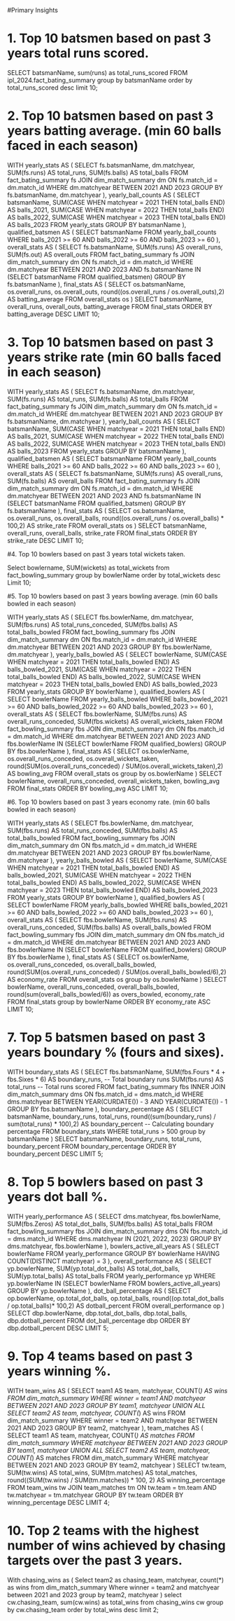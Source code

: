 #Primary Insights

# 1. Top 10 batsmen based on past 3 years total runs scored.

SELECT batsmanName,
sum(runs) as total_runs_scored
FROM ipl_2024.fact_bating_summary
group by batsmanName
order by total_runs_scored desc
limit 10;

# 2. Top 10 batsmen based on past 3 years batting average. (min 60 balls faced in each season)

WITH yearly_stats AS (
    SELECT
        fs.batsmanName,
        dm.matchyear,
        SUM(fs.runs) AS total_runs,
        SUM(fs.balls) AS total_balls
    FROM
        fact_bating_summary fs
    JOIN
        dim_match_summary dm ON fs.match_id = dm.match_id
    WHERE
        dm.matchyear BETWEEN 2021 AND 2023
    GROUP BY
        fs.batsmanName,
        dm.matchyear
),
yearly_ball_counts AS (
    SELECT
        batsmanName,
        SUM(CASE WHEN matchyear = 2021 THEN total_balls END) AS balls_2021,
        SUM(CASE WHEN matchyear = 2022 THEN total_balls END) AS balls_2022,
        SUM(CASE WHEN matchyear = 2023 THEN total_balls END) AS balls_2023
    FROM
        yearly_stats
    GROUP BY
        batsmanName
),
qualified_batsmen AS (
    SELECT
        batsmanName
    FROM
        yearly_ball_counts
    WHERE
        balls_2021 >= 60 AND balls_2022 >= 60 AND balls_2023 >= 60
),
overall_stats AS (
    SELECT
        fs.batsmanName,
        SUM(fs.runs) AS overall_runs,
        SUM(fs.out) AS overall_outs
    FROM
        fact_bating_summary fs
    JOIN
        dim_match_summary dm ON fs.match_id = dm.match_id
    WHERE
        dm.matchyear BETWEEN 2021 AND 2023
        AND fs.batsmanName IN (SELECT batsmanName FROM qualified_batsmen)
    GROUP BY
        fs.batsmanName
),
final_stats AS (
    SELECT
        os.batsmanName,
        os.overall_runs,
        os.overall_outs,
        round((os.overall_runs / os.overall_outs),2) AS batting_average
    FROM
        overall_stats os
)
SELECT
    batsmanName,
    overall_runs,
    overall_outs,
    batting_average
FROM
    final_stats
ORDER BY
    batting_average DESC
LIMIT 10;

# 3. Top 10 batsmen based on past 3 years strike rate (min 60 balls faced in each season)

WITH yearly_stats AS (
    SELECT
        fs.batsmanName,
        dm.matchyear,
        SUM(fs.runs) AS total_runs,
        SUM(fs.balls) AS total_balls
    FROM
        fact_bating_summary fs
    JOIN
        dim_match_summary dm ON fs.match_id = dm.match_id
    WHERE
        dm.matchyear BETWEEN 2021 AND 2023
    GROUP BY
        fs.batsmanName,
        dm.matchyear
),
yearly_ball_counts AS (
    SELECT
        batsmanName,
        SUM(CASE WHEN matchyear = 2021 THEN total_balls END) AS balls_2021,
        SUM(CASE WHEN matchyear = 2022 THEN total_balls END) AS balls_2022,
        SUM(CASE WHEN matchyear = 2023 THEN total_balls END) AS balls_2023
    FROM
        yearly_stats
    GROUP BY
        batsmanName
),
qualified_batsmen AS (
    SELECT
        batsmanName
    FROM
        yearly_ball_counts
    WHERE
        balls_2021 >= 60 AND balls_2022 >= 60 AND balls_2023 >= 60
),
overall_stats AS (
    SELECT
        fs.batsmanName,
        SUM(fs.runs) AS overall_runs,
        SUM(fs.balls) AS overall_balls
    FROM
        fact_bating_summary fs
    JOIN
        dim_match_summary dm ON fs.match_id = dm.match_id
    WHERE
        dm.matchyear BETWEEN 2021 AND 2023
        AND fs.batsmanName IN (SELECT batsmanName FROM qualified_batsmen)
    GROUP BY
        fs.batsmanName
),
final_stats AS (
    SELECT
        os.batsmanName,
        os.overall_runs,
        os.overall_balls,
        round((os.overall_runs / os.overall_balls) * 100,2) AS strike_rate
    FROM
        overall_stats os
)
SELECT
    batsmanName,
    overall_runs,
    overall_balls,
    strike_rate
FROM
    final_stats
ORDER BY
    strike_rate DESC
LIMIT 10;

#4. Top 10 bowlers based on past 3 years total wickets taken.

Select bowlername,
SUM(wickets) as total_wickets
from fact_bowling_summary
group by bowlerName
order by total_wickets desc
Limit 10;

#5. Top 10 bowlers based on past 3 years bowling average. (min 60 balls bowled in each season)

WITH yearly_stats AS (
    SELECT
        fbs.bowlerName,
        dm.matchyear,
        SUM(fbs.runs) AS total_runs_conceded,
        SUM(fbs.balls) AS total_balls_bowled
    FROM
        fact_bowling_summary fbs
    JOIN
        dim_match_summary dm ON fbs.match_id = dm.match_id
    WHERE
        dm.matchyear BETWEEN 2021 AND 2023
    GROUP BY
        fbs.bowlerName,
        dm.matchyear
),
yearly_balls_bowled AS (
    SELECT
        bowlerName,
        SUM(CASE WHEN matchyear = 2021 THEN total_balls_bowled END) AS balls_bowled_2021,
        SUM(CASE WHEN matchyear = 2022 THEN total_balls_bowled END) AS balls_bowled_2022,
        SUM(CASE WHEN matchyear = 2023 THEN total_balls_bowled END) AS balls_bowled_2023
    FROM
        yearly_stats
    GROUP BY
        bowlerName
),
qualified_bowlers AS (
    SELECT
        bowlerName
    FROM
        yearly_balls_bowled
    WHERE
        balls_bowled_2021 >= 60 AND balls_bowled_2022 >= 60 AND balls_bowled_2023 >= 60
),
overall_stats AS (
    SELECT
        fbs.bowlerName,
        SUM(fbs.runs) AS overall_runs_conceded,
        SUM(fbs.wickets) AS overall_wickets_taken
    FROM
        fact_bowling_summary fbs
    JOIN
        dim_match_summary dm ON fbs.match_id = dm.match_id
    WHERE
        dm.matchyear BETWEEN 2021 AND 2023
        AND fbs.bowlerName IN (SELECT bowlerName FROM qualified_bowlers)
    GROUP BY
        fbs.bowlerName
),
final_stats AS (
    SELECT
        os.bowlerName,
        os.overall_runs_conceded,
        os.overall_wickets_taken,
        round(SUM(os.overall_runs_conceded) / SUM(os.overall_wickets_taken),2) AS bowling_avg
    FROM
        overall_stats os
	group by 
        os.bowlerName
)
SELECT
    bowlerName,
    overall_runs_conceded,
    overall_wickets_taken,
    bowling_avg
FROM
    final_stats
ORDER BY
    bowling_avg ASC
LIMIT 10;

#6. Top 10 bowlers based on past 3 years economy rate. (min 60 balls bowled in each season)

WITH yearly_stats AS (
    SELECT
        fbs.bowlerName,
        dm.matchyear,
        SUM(fbs.runs) AS total_runs_conceded,
        SUM(fbs.balls) AS total_balls_bowled
    FROM
        fact_bowling_summary fbs
    JOIN
        dim_match_summary dm ON fbs.match_id = dm.match_id
    WHERE
        dm.matchyear BETWEEN 2021 AND 2023
    GROUP BY
        fbs.bowlerName,
        dm.matchyear
),
yearly_balls_bowled AS (
    SELECT
        bowlerName,
        SUM(CASE WHEN matchyear = 2021 THEN total_balls_bowled END) AS balls_bowled_2021,
        SUM(CASE WHEN matchyear = 2022 THEN total_balls_bowled END) AS balls_bowled_2022,
        SUM(CASE WHEN matchyear = 2023 THEN total_balls_bowled END) AS balls_bowled_2023
    FROM
        yearly_stats
    GROUP BY
        bowlerName
),
qualified_bowlers AS (
    SELECT
        bowlerName
    FROM
        yearly_balls_bowled
    WHERE
        balls_bowled_2021 >= 60 AND balls_bowled_2022 >= 60 AND balls_bowled_2023 >= 60
),
overall_stats AS (
    SELECT
        fbs.bowlerName,
        SUM(fbs.runs) AS overall_runs_conceded,
        SUM(fbs.balls) AS overall_balls_bowled
    FROM
        fact_bowling_summary fbs
    JOIN
        dim_match_summary dm ON fbs.match_id = dm.match_id
    WHERE
        dm.matchyear BETWEEN 2021 AND 2023
        AND fbs.bowlerName IN (SELECT bowlerName FROM qualified_bowlers)
    GROUP BY
        fbs.bowlerName
),
final_stats AS (
    SELECT
        os.bowlerName,
        os.overall_runs_conceded,
        os.overall_balls_bowled,
        round(SUM(os.overall_runs_conceded) / SUM(os.overall_balls_bowled/6),2) AS economy_rate
    FROM
        overall_stats os
	group by 
        os.bowlerName
)
SELECT
    bowlerName,
    overall_runs_conceded,
    overall_balls_bowled,
    round(sum(overall_balls_bowled/6)) as overs_bowled,
    economy_rate    
FROM
    final_stats
group by
    bowlerName
ORDER BY
    economy_rate ASC
LIMIT 10;

# 7. Top 5 batsmen based on past 3 years boundary % (fours and sixes).

WITH boundary_stats AS (
    SELECT
        fbs.batsmanName,
        SUM(fbs.Fours * 4 + fbs.Sixes * 6) AS boundary_runs, -- Total boundary runs
        SUM(fbs.runs) AS total_runs -- Total runs scored
    FROM
        fact_bating_summary fbs
    INNER JOIN
        dim_match_summary dms ON fbs.match_id = dms.match_id
    WHERE
        dms.matchyear BETWEEN YEAR(CURDATE()) - 3 AND YEAR(CURDATE()) - 1
    GROUP BY
        fbs.batsmanName
),
boundary_percentage AS (
    SELECT
        batsmanName,
        boundary_runs,
        total_runs,
        round((sum(boundary_runs) / sum(total_runs) * 100),2) AS boundary_percent -- Calculating boundary percentage
    FROM
        boundary_stats
    WHERE
        total_runs > 500
	group by
        batsmanName
)
SELECT
    batsmanName,
    boundary_runs,
    total_runs,
    boundary_percent
FROM
    boundary_percentage
ORDER BY
    boundary_percent DESC
LIMIT 5;

# 8. Top 5 bowlers based on past 3 years dot ball %.

WITH yearly_performance AS (
    SELECT
        dms.matchyear,
        fbs.bowlerName,
        SUM(fbs.Zeros) AS total_dot_balls,
        SUM(fbs.balls) AS total_balls
    FROM
        fact_bowling_summary fbs
    JOIN
        dim_match_summary dms ON fbs.match_id = dms.match_id
    WHERE
        dms.matchyear IN (2021, 2022, 2023)
    GROUP BY
        dms.matchyear, fbs.bowlerName
),
bowlers_active_all_years AS (
    SELECT
        bowlerName
    FROM
        yearly_performance
    GROUP BY
        bowlerName
    HAVING
        COUNT(DISTINCT matchyear) = 3
),
overall_performance AS (
    SELECT
        yp.bowlerName,
        SUM(yp.total_dot_balls) AS total_dot_balls,
        SUM(yp.total_balls) AS total_balls
    FROM
        yearly_performance yp
    WHERE
        yp.bowlerName IN (SELECT bowlerName FROM bowlers_active_all_years)
    GROUP BY
        yp.bowlerName
),
dot_ball_percentage AS (
    SELECT
        op.bowlerName,
        op.total_dot_balls,
        op.total_balls,
        round((op.total_dot_balls / op.total_balls)* 100,2) AS dotball_percent
    FROM
        overall_performance op
)
SELECT
    dbp.bowlerName,
    dbp.total_dot_balls,
    dbp.total_balls,
    dbp.dotball_percent
FROM
    dot_ball_percentage dbp
ORDER BY
    dbp.dotball_percent DESC
LIMIT 5;

# 9. Top 4 teams based on past 3 years winning %.

WITH team_wins AS (
    SELECT
        team1 AS team,
        matchyear,
        COUNT(*) AS wins
    FROM
        dim_match_summary
    WHERE
        winner = team1
        AND matchyear BETWEEN 2021 AND 2023
    GROUP BY
        team1, matchyear
    UNION ALL
    SELECT
        team2 AS team,
        matchyear,
        COUNT(*) AS wins
    FROM
        dim_match_summary
    WHERE
        winner = team2
        AND matchyear BETWEEN 2021 AND 2023
    GROUP BY
        team2, matchyear
),
team_matches AS (
    SELECT
        team1 AS team,
        matchyear,
        COUNT(*) AS matches
    FROM
        dim_match_summary
    WHERE
        matchyear BETWEEN 2021 AND 2023
    GROUP BY
        team1, matchyear
    UNION ALL
    SELECT
        team2 AS team,
        matchyear,
        COUNT(*) AS matches
    FROM
        dim_match_summary
    WHERE
        matchyear BETWEEN 2021 AND 2023
    GROUP BY
        team2, matchyear
)
SELECT
    tw.team,
    SUM(tw.wins) AS total_wins,
    SUM(tm.matches) AS total_matches,
    round((SUM(tw.wins) / SUM(tm.matches)) * 100, 2) AS winning_percentage
FROM
    team_wins tw
JOIN
    team_matches tm ON tw.team = tm.team AND tw.matchyear = tm.matchyear
GROUP BY
    tw.team
ORDER BY
    winning_percentage DESC
LIMIT 4;

# 10. Top 2 teams with the highest number of wins achieved by chasing targets over the past 3 years.

With chasing_wins as (
    Select
          team2 as chasing_team,
          matchyear,
          count(*) as wins
	from
        dim_match_summary
	Where
         winner = team2 and
         matchyear between 2021 and 2023
	group by
         team2, matchyear
)
    select
         cw.chasing_team,
         sum(cw.wins) as total_wins
    from
         chasing_wins cw
    group by
         cw.chasing_team
    order by
         total_wins desc
	limit 2;
